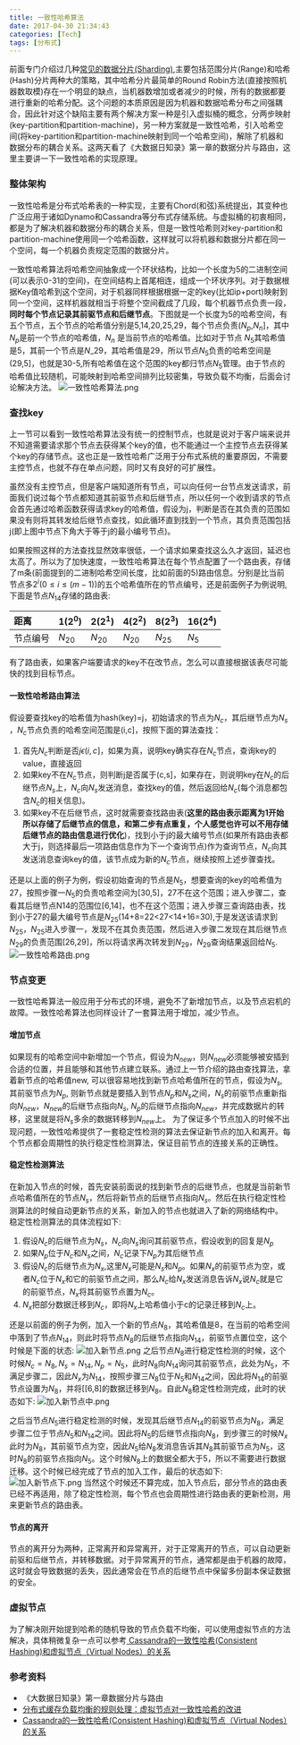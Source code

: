 ```yaml
---
title: 一致性哈希算法
date: 2017-04-30 21:34:43
categories: [Tech]
tags: [分布式]
---
```

前面专门介绍过几种[常见的数据分片(Sharding)](http://kdf5000.com/2017/04/17/常见的几种Sharding策略/),主要包括范围分片(Range)和哈希(Hash)分片两种大的策略，其中哈希分片最简单的Round Robin方法(直接按照机器数取模)存在一个明显的缺点，当机器数增加或者减少的时候，所有的数据都要进行重新的哈希分配。这个问题的本质原因是因为机器和数据哈希分布之间强耦合，因此针对这个缺陷主要有两个解决方案一种是引入虚拟桶的概念，分两步映射(key-partition和partition-machine)，另一种方案就是一致性哈希，引入哈希空间(将key-partition和partition-machine映射到同一个哈希空间)，解除了机器和数据分布的耦合关系。这两天看了《大数据日知录》第一章的数据分片与路由，这里主要讲一下一致性哈希的实现原理。

<!--more-->

### 整体架构
一致性哈希是分布式哈希表的一种实现，主要有Chord(和弦)系统提出，其变种也广泛应用于诸如Dynamo和Cassandra等分布式存储系统。与虚拟桶的初衷相同，都是为了解决机器和数据分布的耦合关系，但是一致性哈希则对key-partition和partition-machine使用同一个哈希函数，这样就可以将机器和数据分片都在同一个空间，每一个机器负责规定范围的数据分片。

一致性哈希算法将哈希空间抽象成一个环状结构，比如一个长度为5的二进制空间(可以表示0-31的空间)，在空间结构上首尾相连，组成一个环状序列。对于数据根据Key值哈希到这个空间，对于机器同样根据根据一定的key(比如ip+port)映射到同一个空间，这样机器就相当于将整个空间截成了几段，每个机器节点负责一段，**同时每个节点记录其前驱节点和后继节点**。下图就是一个长度为5的哈希空间，有五个节点，五个节点的哈希值分别是5,14,20,25,29，每个节点负责($N_p$,$N_n$]，其中$N_p$是前一个节点的哈希值，$N_n$ 是当前节点的哈希值。比如对于节点 $N_5$其哈希值是5，其前一个节点是$N\_{29}$，其哈希值是29，所以节点$N_5$负责的哈希空间是(29,5]，也就是30-5,所有哈希值在这个范围的key都归节点$N_5$管理。由于节点的哈希值比较随机，可能映射到哈希空间排列比较密集，导致负载不均衡，后面会讨论解决方法。
![一致性哈希算法.png](http://7sbpmg.com1.z0.glb.clouddn.com/blog/images/一致性哈希算法.png)

### 查找key
上一节可以看到一致性哈希算法没有统一的控制节点，也就是说对于客户端来说并不知道需要请求那个节点去获得某个key的值，也不能通过一个主控节点去获得某个key的存储节点。这也正是一致性哈希广泛用于分布式系统的重要原因，不需要主控节点，也就不存在单点问题，同时又有良好的可扩展性。

虽然没有主控节点，但是客户端知道所有节点，可以向任何一台节点发送请求，前面我们说过每个节点都知道其前驱节点和后继节点，所以任何一个收到请求的节点会首先通过哈希函数获得请求key的哈希值，假设为j，判断是否在其负责的范围如果没有则将其转发给后继节点查找，如此循环直到找到一个节点，其负责范围包括j(即上图中节点下角大于等于j的最小编号节点)。

如果按照这样的方法查找显然效率很低，一个请求如果查找这么久才返回，延迟也太高了。所以为了加快速度，一致性哈希算法在每个节点配置了一个路由表，存储了m条(前面提到的二进制哈希空间长度，比如前面的5)路由信息。分别是比当前节点多$2^i$($0\leq i \leq (m-1)$)的五个哈希值所在的节点编号，还是前面例子为例说明,下面是节点$N_{14}$存储的路由表:

|距离|1($2^0$)|2($2^1$)|4($2^2$)|8($2^3$)|16($2^4$)|
|:---|:---|:---|:---|:---|:---|
|节点编号|$N_{20}$|$N_{20}$|$N_{20}$|$N_{25}$|$N_{5}$|

有了路由表，如果客户端要请求的key不在改节点，怎么可以直接根据该表尽可能快的找到目标节点。
#### 一致性哈希路由算法
假设要查找key的哈希值为hash(key)=j，初始请求的节点为$N_c$，其后继节点为$N_s$ ，$N_c$节点负责的哈希空间范围是(i,c]，按照下面的算法查找：
1. 首先$N_c$判断是否$j\epsilon(i,c]$，如果为真，说明key确实存在$N_c$节点，查询key的value，直接返回
2. 如果key不在$N_c$节点，则判断j是否属于(c,s]，如果存在，则说明key在$N_c$的后继节点$N_s$上，$N_c$向$N_s$发送消息，查找key的值，然后返回给$N_c$(每个消息都包含$N_c$的相关信息)。
3. 如果key不在后继节点，这时就需要查找路由表(**这里的路由表示距离为1开始所以存储了后继节点的信息，和第二步有点重复，个人感觉也许可以不用存储后继节点的路由信息进行优化**)，找到小于j的最大编号节点(如果所有路由表都大于j，则选择最后一项路由信息作为下一个查询节点)作为查询节点，$N_c$向其发送消息查询key的值，该节点成为新的$N_c$节点，继续按照上述步骤查找。

还是以上面的例子为例，假设初始查询的节点是$N_5$，想要查询的key的哈希值为27，按照步骤一$N_5$的负责哈希空间为[30,5]，27不在这个范围；进入步骤二，查看其后继节点N14的范围位[6,14]，也不在这个范围；进入步骤三查询路由表，找到小于27的最大编号节点是$N_{25}$(14+8=22<27<14+16=30),于是发送该请求到$N_{25}$，$N_{25}$进入步骤一，发现不在其负责范围，然后进入步骤二发现在其后继节点$N_{29}$的负责范围[26,29]，所以将请求再次转发到$N_{29}$，$N_{29}$查询结果返回给$N_{5}$.
![一致性哈希路由.png](http://7sbpmg.com1.z0.glb.clouddn.com/blog/images/一致性哈希路由.png)

### 节点变更
一致性哈希算法一般应用于分布式的环境，避免不了新增加节点，以及节点宕机的故障。一致性哈希算法也同样设计了一套算法用于增加，减少节点。
#### 增加节点
如果现有的哈希空间中新增加一个节点，假设为$N_{new}$，则$N_{new}$必须能够被安插到合适的位置，并且能够和其他节点建立联系。通过上一节介绍的路由查找算法，拿着新节点的哈希值new, 可以很容易地找到新节点哈希值所在的节点，假设为$N_s$, 其前驱节点为$N_p$, 则新节点就是要插入到节点$N_p$和$N_s$之间，$N_s$的前驱节点重新指向$N_{new}$，$N_{new}$的后继节点指向$N_s$, $N_p$的后继节点指向$N_{new}$，并完成数据片的转移，这里就是将$N_s$多余的数据转移到$N_{new}$上。
为了保证多个节点加入的时候不出现问题，一致性哈希提供了一套稳定性检测的算法去保证新节点的加入和离开。每个节点都会周期性的执行稳定性检测算法，保证目前节点的连接关系的正确性。
#### 稳定性检测算法
在新加入节点的时候，首先安装前面说的找到新节点的后继节点，也就是当前新节点哈希值所在的节点$N_s$，然后将新节点的后继节点指向$N_s$。然后在执行稳定性检测算法的时候自动更新节点的关系，新加入的节点也就进入了新的网络结构中。
稳定性检测算法的具体流程如下:
1. 假设$N_c$的后继节点为$N_s$，$N_c$向$N_s$询问其前驱节点，假设收到的回复是$N_p$
2. 如果$N_p$位于$N_c$和$N_s$之间，$N_c$记录下$N_p$为其后继节点
3. 假设$N_c$的后继节点为$N_x$,这里$N_x$可能是$N_s$和$N_p$。如果$N_x$的前驱节点为空，或者$N_c$位于$N_x$和它的前驱节点之间，那么$N_c$给$N_x$发送消息告诉$N_x$说$N_c$就是它的前驱节点，$N_x$将其前驱节点置为$N_c$。
4. $N_x$把部分数据迁移到$N_c$，即将$N_x$上哈希值小于c的记录迁移到$N_c$上。

还是以前面的例子为例，加入一个新的节点$N_8$，其哈希值是8，在当前的哈希空间中落到了节点$N_{14}$，则此时将节点$N_8$的后继节点指向$N_{14}$，前驱节点置位空，这个时候是下面的状态:
![加入新节点.png](http://7sbpmg.com1.z0.glb.clouddn.com/blog/images/加入新节点.png)
之后节点$N_8$进行稳定性检测的时候，这个时候$N_c=N_8, N_s=N_14, N_p=N_5$，此时$N_8$向$N_{14}$询问其前驱节点，此处为$N_5$，不满足步骤二，因此$N_x$为$N_{14}$，按照步骤三$N_8$位于$N_5$和$N_{14}$之间，因此将$N_{14}$的前驱节点设置为$N_8$，并将[[6,8]的数据迁移到$N_8$。自此$N_8$稳定性检测完成，此时的状态如下:
![加入新节点中.png](http://7sbpmg.com1.z0.glb.clouddn.com/blog/images/加入新节点中.png)

之后当节点$N_5$进行稳定检测的时候，发现其后继节点$N_{14}$的前驱节点为$N_8$，满足步骤二位于节点$N_5$和$N_{14}$之间。因此将$N_5$的后继节点指向$N_8$，到步骤三的时候$N_x$此时为$N_8$，其前驱节点为空，因此$N_5$给$N_8$发消息告诉其$N_8$其前驱节点为$N_5$，这时$N_8$的前驱节点指向$N_5$。这个时候$N_8$上的数据全都大于5，所以不需要进行数据迁移。这个时候已经完成了节点的加入工作，最后的状态如下:
![加入新节点下.png](http://7sbpmg.com1.z0.glb.clouddn.com/blog/images/加入新节点下.png)
当然这个时候还不算完成，加入节点后，部分节点的路由表已经不再适用，除了稳定性检测，每个节点也会周期性进行路由表的更新检测，用来更新节点的路由表。

#### 节点的离开
节点的离开分为两种，正常离开和异常离开，对于正常离开的节点，可以自动更新前驱和后继节点，并转移数据。对于异常离开的节点，通常都是由于机器的故障，这时就会导致数据的丢失，因此通常会在节点的后继节点中保留多份副本保证数据的安全。

### 虚拟节点
为了解决刚开始提到哈希的随机导致的节点负载不均衡，可以使用虚拟节点的方法解决，具体稍微复杂一点可以参考[ Cassandra的一致性哈希(Consistent Hashing)和虚拟节点（Virtual Nodes）的关系](http://blog.csdn.net/bluishglc/article/details/52847591)


### 参考资料
* 《大数据日知录》第一章数据分片与路由
* [分布式缓存负载均衡的规则处理：虚拟节点对一致性哈希的改进](http://www.cnblogs.com/yanghuahui/p/3755460.html)
* [ Cassandra的一致性哈希(Consistent Hashing)和虚拟节点（Virtual Nodes）的关系](http://blog.csdn.net/bluishglc/article/details/52847591)
